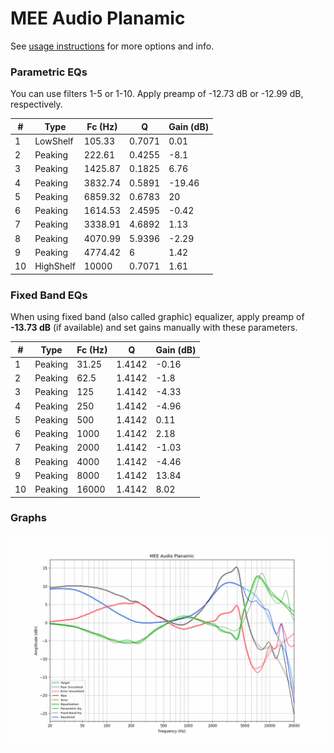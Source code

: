 # MEE Audio Planamic
See [usage instructions](https://github.com/jaakkopasanen/AutoEq#usage) for more options and info.

### Parametric EQs
You can use filters 1-5 or 1-10. Apply preamp of -12.73 dB or -12.99 dB, respectively.

|   # | Type      |   Fc (Hz) |      Q |   Gain (dB) |
|-----|-----------|-----------|--------|-------------|
|   1 | LowShelf  |    105.33 | 0.7071 |        0.01 |
|   2 | Peaking   |    222.61 | 0.4255 |       -8.1  |
|   3 | Peaking   |   1425.87 | 0.1825 |        6.76 |
|   4 | Peaking   |   3832.74 | 0.5891 |      -19.46 |
|   5 | Peaking   |   6859.32 | 0.6783 |       20    |
|   6 | Peaking   |   1614.53 | 2.4595 |       -0.42 |
|   7 | Peaking   |   3338.91 | 4.6892 |        1.13 |
|   8 | Peaking   |   4070.99 | 5.9396 |       -2.29 |
|   9 | Peaking   |   4774.42 | 6      |        1.42 |
|  10 | HighShelf |  10000    | 0.7071 |        1.61 |

### Fixed Band EQs
When using fixed band (also called graphic) equalizer, apply preamp of **-13.73 dB** (if available) and set gains manually with these parameters.

|   # | Type    |   Fc (Hz) |      Q |   Gain (dB) |
|-----|---------|-----------|--------|-------------|
|   1 | Peaking |     31.25 | 1.4142 |       -0.16 |
|   2 | Peaking |     62.5  | 1.4142 |       -1.8  |
|   3 | Peaking |    125    | 1.4142 |       -4.33 |
|   4 | Peaking |    250    | 1.4142 |       -4.96 |
|   5 | Peaking |    500    | 1.4142 |        0.11 |
|   6 | Peaking |   1000    | 1.4142 |        2.18 |
|   7 | Peaking |   2000    | 1.4142 |       -1.03 |
|   8 | Peaking |   4000    | 1.4142 |       -4.46 |
|   9 | Peaking |   8000    | 1.4142 |       13.84 |
|  10 | Peaking |  16000    | 1.4142 |        8.02 |

### Graphs
![](./MEE%20Audio%20Planamic.png)
